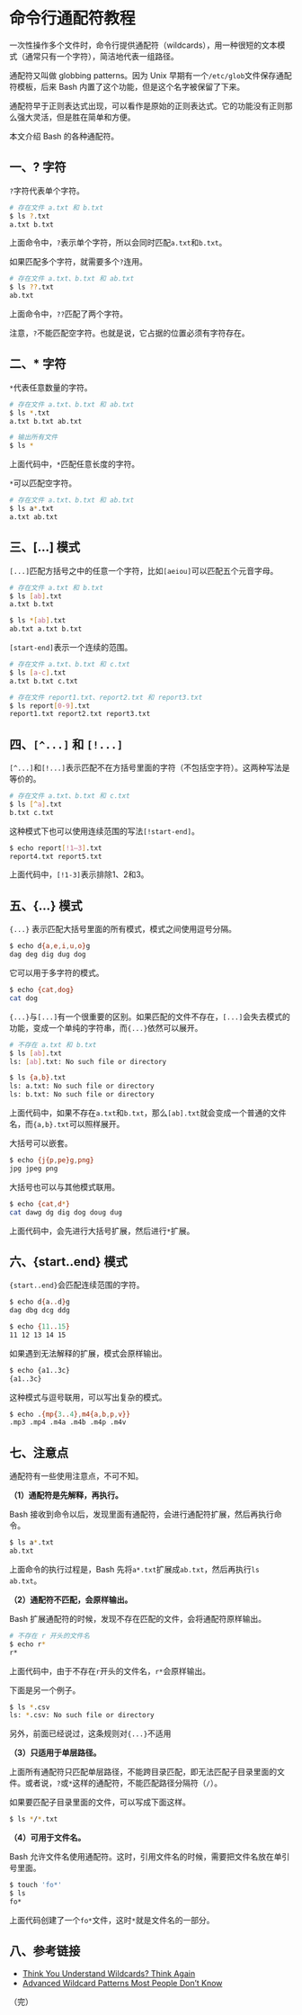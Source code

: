 # 命令行通配符教程

一次性操作多个文件时，命令行提供通配符（wildcards），用一种很短的文本模式（通常只有一个字符），简洁地代表一组路径。

通配符又叫做 globbing patterns。因为 Unix 早期有一个`/etc/glob`文件保存通配符模板，后来 Bash 内置了这个功能，但是这个名字被保留了下来。

通配符早于正则表达式出现，可以看作是原始的正则表达式。它的功能没有正则那么强大灵活，但是胜在简单和方便。

本文介绍 Bash 的各种通配符。

## 一、? 字符

`?`字符代表单个字符。

```bash
# 存在文件 a.txt 和 b.txt
$ ls ?.txt
a.txt b.txt
```

上面命令中，`?`表示单个字符，所以会同时匹配`a.txt`和`b.txt`。

如果匹配多个字符，就需要多个`?`连用。

```bash
# 存在文件 a.txt、b.txt 和 ab.txt
$ ls ??.txt
ab.txt
```

上面命令中，`??`匹配了两个字符。

注意，`?`不能匹配空字符。也就是说，它占据的位置必须有字符存在。

## 二、* 字符

`*`代表任意数量的字符。

```bash
# 存在文件 a.txt、b.txt 和 ab.txt
$ ls *.txt
a.txt b.txt ab.txt

# 输出所有文件
$ ls *
```

上面代码中，`*`匹配任意长度的字符。

`*`可以匹配空字符。

```bash
# 存在文件 a.txt、b.txt 和 ab.txt
$ ls a*.txt
a.txt ab.txt
```

## 三、[...] 模式

`[...]`匹配方括号之中的任意一个字符，比如`[aeiou]`可以匹配五个元音字母。

```bash
# 存在文件 a.txt 和 b.txt
$ ls [ab].txt
a.txt b.txt

$ ls *[ab].txt
ab.txt a.txt b.txt
```

`[start-end]`表示一个连续的范围。

```bash
# 存在文件 a.txt、b.txt 和 c.txt
$ ls [a-c].txt
a.txt b.txt c.txt

# 存在文件 report1.txt、report2.txt 和 report3.txt
$ ls report[0-9].txt
report1.txt report2.txt report3.txt
```

## 四、`[^...]` 和 `[!...]` 

`[^...]`和`[!...]`表示匹配不在方括号里面的字符（不包括空字符）。这两种写法是等价的。

```bash
# 存在文件 a.txt、b.txt 和 c.txt
$ ls [^a].txt
b.txt c.txt
```

这种模式下也可以使用连续范围的写法`[!start-end]`。

```bash
$ echo report[!1–3].txt
report4.txt report5.txt
```

上面代码中，`[!1-3]`表示排除1、2和3。

## 五、{...} 模式

`{...}` 表示匹配大括号里面的所有模式，模式之间使用逗号分隔。

```bash
$ echo d{a,e,i,u,o}g
dag deg dig dug dog
```

它可以用于多字符的模式。

```bash
$ echo {cat,dog}
cat dog
```

`{...}`与`[...]`有一个很重要的区别。如果匹配的文件不存在，`[...]`会失去模式的功能，变成一个单纯的字符串，而`{...}`依然可以展开。

```bash
# 不存在 a.txt 和 b.txt
$ ls [ab].txt
ls: [ab].txt: No such file or directory

$ ls {a,b}.txt
ls: a.txt: No such file or directory
ls: b.txt: No such file or directory
```

上面代码中，如果不存在`a.txt`和`b.txt`，那么`[ab].txt`就会变成一个普通的文件名，而`{a,b}.txt`可以照样展开。

大括号可以嵌套。

```bash
$ echo {j{p,pe}g,png}
jpg jpeg png
```

大括号也可以与其他模式联用。

```bash
$ echo {cat,d*}
cat dawg dg dig dog doug dug
```

上面代码中，会先进行大括号扩展，然后进行`*`扩展。

## 六、{start..end} 模式

`{start..end}`会匹配连续范围的字符。

```bash
$ echo d{a..d}g
dag dbg dcg ddg

$ echo {11..15}
11 12 13 14 15
```

如果遇到无法解释的扩展，模式会原样输出。

```bash
$ echo {a1..3c}
{a1..3c}
```

这种模式与逗号联用，可以写出复杂的模式。

```bash
$ echo .{mp{3..4},m4{a,b,p,v}}
.mp3 .mp4 .m4a .m4b .m4p .m4v
```

## 七、注意点

通配符有一些使用注意点，不可不知。

**（1）通配符是先解释，再执行。**

Bash 接收到命令以后，发现里面有通配符，会进行通配符扩展，然后再执行命令。

```bash
$ ls a*.txt
ab.txt
```

上面命令的执行过程是，Bash 先将`a*.txt`扩展成`ab.txt`，然后再执行`ls ab.txt`。

**（2）通配符不匹配，会原样输出。**

Bash 扩展通配符的时候，发现不存在匹配的文件，会将通配符原样输出。

```bash
# 不存在 r 开头的文件名
$ echo r*
r*
```

上面代码中，由于不存在`r`开头的文件名，`r*`会原样输出。

下面是另一个例子。

```bash
$ ls *.csv
ls: *.csv: No such file or directory
``` 

另外，前面已经说过，这条规则对`{...}`不适用

**（3）只适用于单层路径。**

上面所有通配符只匹配单层路径，不能跨目录匹配，即无法匹配子目录里面的文件。或者说，`?`或`*`这样的通配符，不能匹配路径分隔符（`/`）。

如果要匹配子目录里面的文件，可以写成下面这样。

```bash
$ ls */*.txt
```

**（4）可用于文件名。**

Bash 允许文件名使用通配符。这时，引用文件名的时候，需要把文件名放在单引号里面。

```bash
$ touch 'fo*'
$ ls
fo*
```

上面代码创建了一个`fo*`文件，这时`*`就是文件名的一部分。

## 八、参考链接

- [Think You Understand Wildcards? Think Again](https://medium.com/@leedowthwaite/why-most-people-only-think-they-understand-wildcards-63bb9c2024ab)
- [Advanced Wildcard Patterns Most People Don’t Know](https://appcodelabs.com/advanced-wildcard-patterns-most-people-dont-know)

（完）


